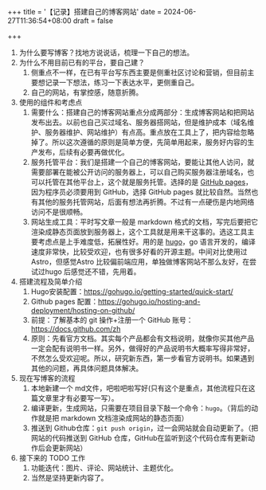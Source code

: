 +++
title = '【记录】搭建自己的博客网站'
date = 2024-06-27T11:36:54+08:00
draft = false

+++

1. 为什么要写博客？找地方说说话，梳理一下自己的想法。
2. 为什么不用目前已有的平台，要自己建？
   1. 侧重点不一样，在已有平台写东西主要是侧重社区讨论和营销，但目前主要想记录一下想法，练习一下表达水平，更侧重自己。
   2. 自己的网站，有掌控感，随意折腾。
3. 使用的组件和考虑点
   1. 需要什么：搭建自己的博客网站重点分成两部分：生成博客网站和把网站发布出去。以前也自己买过域名、服务器搭网站，但是维护成本（域名维护、服务器维护、网站维护）有点高。重点放在工具上了，把内容给忽略掉了。所以这次遵循的原则是简单方便，先简单用起来，服务好内容的生产发布，后续有必要再做优化。
   2. 服务托管平台：我们是搭建一个自己的博客网站，要能让其他人访问，就需要部署在能被公开访问的服务器上，可以自己购买服务器注册域名，也可以托管在其他平台上，这个就是服务托管。选择的是 [GitHub pages](https://docs.github.com/zh/pages )，因为程序员必须要用到 GitHub，选择 GitHub pages 就比较自然。当然也有其他的服务托管网站，后面有想法再折腾。不过有一点硬伤是内地网络访问不是很顺畅。
   3. 网站生成工具：平时写文章一般是 markdown 格式的文档，写完后要把它渲染成静态页面放到服务器上，这个工具就是用来干这事的。选这工具主要考虑点是上手难度低，拓展性好。用的是 [hugo](https://gohugo.io/ )，go 语言开发的，编译速度非常快，比较受欢迎，也有很多好看的开源主题。中间对比使用过 Astro，但感觉Astro 比较偏前端应用，单独做博客网站不那么友好，在尝试过hugo 后感觉还不错，先用着。
4. 搭建流程及简单介绍
   1. Hugo安装配置：https://gohugo.io/getting-started/quick-start/
   2. Github pages 配置：https://gohugo.io/hosting-and-deployment/hosting-on-github/
   3. 前提：了解基本的 git 操作+注册一个 GitHub 账号：https://docs.github.com/zh 
   4. 原则：先看官方文档。其实每个产品都会有文档说明，就像你买其他产品一定会配有说明书一样。另外，做得好的产品说明书大概率写得非常好，不然怎么受欢迎呢。所以，研究新东西，第一步看官方说明书。如果遇到其他的问题，再具体问题具体解决。
5. 现在写博客的流程
   1. 本地新建一个 md文件，吧啦吧啦写好(只有这个是重点，其他流程只在这篇文章里才有必要写一写）。
   2. 编译更新，生成网站，只需要在项目目录下敲一个命令：`hugo`。（背后的动作就是把 markdown 文档渲染成网站的静态页面）
   3. 推送到 Github仓库：`git push origin`，过一会网站就会自动更新了。（把网站的代码推送到 GitHub 仓库，GitHub在监听到这个代码仓库有更新动作后会更新网站）
6. 接下来的 TODO 工作
   1. 功能迭代：图片、评论、网站统计、主题优化。
   2. 当然是坚持更新内容了。